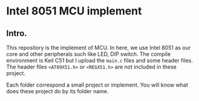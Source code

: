 # Intel 8051 MCU implement

## Intro.

This repository is the implement of MCU. In here, we use Intel 8051 as our core and other peripherals such like LED, DIP switch. The compile environment is Keil C51 but I upload the `main.c` files and some header files. The header files `<AT89X51.h>` or `<REGX51.h>` are not included in these project.

Each folder correspond a small project or implement. You will know what does these project do by its folder name.
